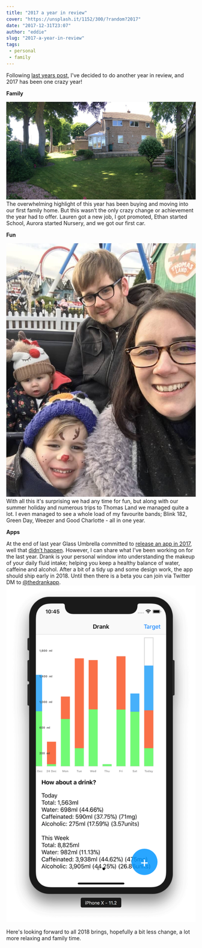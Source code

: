 ```yaml
---
title: "2017 a year in review"
cover: "https://unsplash.it/1152/300/?random?2017"
date: "2017-12-31T23:07"
author: "eddie"
slug: "2017-a-year-in-review"
tags:
 - personal
 - family
---
```

Following [last years post](http://eddielee.me/its-been-a-year-a-retrospective/), I've decided to do another year in review, and 2017 has been one crazy year!

**Family**

![Our house](/images/2017-review-house.jpg)
The overwhelming highlight of this year has been buying and moving into our first family home. But this wasn’t the only crazy change or achievement the year had to offer. Lauren got a new job, I got promoted, Ethan started School, Aurora started Nursery, and we got our first car.

**Fun**

![Our family](/images/2017-review-family.jpg)
With all this it's surprising we had any time for fun, but along with our summer holiday and numerous trips to Thomas Land we managed quite a lot. I even managed to see a whole load of my favourite bands; Blink 182, Green Day, Weezer and Good Charlotte - all in one year.

**Apps**

At the end of last year Glass Umbrella committed to [release an app in 2017](https://twitter.com/glassumbrellaco/status/815270013808607232), well that [didn’t happen](https://twitter.com/glassumbrellaco/status/947554224103198720). However, I can share what I’ve been working on for the last year. Drank is your personal window into understanding the makeup of your daily fluid intake; helping you keep a healthy balance of water, caffeine and alcohol. After a bit of a tidy up and some design work, the app should ship early in 2018.  Until then there is a beta you can join via Twitter DM to [@thedrankapp](https://twitter.com/thedrankapp).
![Drank App](/images/2017-review-app.png)

Here's looking forward to all 2018 brings, hopefully a bit less change, a lot more relaxing and family time.
